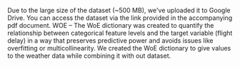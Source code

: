 Due to the large size of the dataset (~500 MB), we've uploaded it to Google Drive. You can access the dataset via the link provided in the accompanying pdf document.
WOE –
The WoE dictionary was created to quantify the relationship between categorical feature levels and the target variable (flight delay) in a way that preserves predictive power and avoids issues like overfitting or multicollinearity. We created the WoE dictionary to give values to the weather data while combining it with out dataset.
